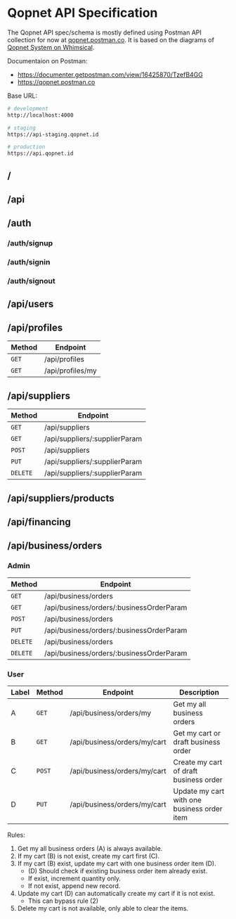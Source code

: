 # Qopnet API Specification

The Qopnet API spec/schema is mostly defined using Postman API collection for now at [qopnet.postman.co](https://qopnet.postman.co). It is based on the diagrams of [Qopnet System on Whimsical](https://whimsical.com/qopnet-system-BAkpdmuWFtp9gubFHGbCjf).

Documentaion on Postman:

- https://documenter.getpostman.com/view/16425870/TzefB4GG
- https://qopnet.postman.co

Base URL:

```sh
# development
http://localhost:4000

# staging
https://api-staging.qopnet.id

# production
https://api.qopnet.id
```

## /

## /api

## /auth

### /auth/signup

### /auth/signin

### /auth/signout

## /api/users

## /api/profiles

| Method | Endpoint         |
| ------ | ---------------- |
| `GET`  | /api/profiles    |
| `GET`  | /api/profiles/my |

## /api/suppliers

| Method   | Endpoint                      |
| -------- | ----------------------------- |
| `GET`    | /api/suppliers                |
| `GET`    | /api/suppliers/:supplierParam |
| `POST`   | /api/suppliers                |
| `PUT`    | /api/suppliers/:supplierParam |
| `DELETE` | /api/suppliers/:supplierParam |

## /api/suppliers/products

## /api/financing

## /api/business/orders

### Admin

| Method   | Endpoint                                 |
| -------- | ---------------------------------------- |
| `GET`    | /api/business/orders                     |
| `GET`    | /api/business/orders/:businessOrderParam |
| `POST`   | /api/business/orders                     |
| `PUT`    | /api/business/orders/:businessOrderParam |
| `DELETE` | /api/business/orders                     |
| `DELETE` | /api/business/orders/:businessOrderParam |

### User

| Label | Method | Endpoint                     | Description                                 |
| ----- | ------ | ---------------------------- | ------------------------------------------- |
| A     | `GET`  | /api/business/orders/my      | Get my all business orders                  |
| B     | `GET`  | /api/business/orders/my/cart | Get my cart or draft business order         |
| C     | `POST` | /api/business/orders/my/cart | Create my cart of draft business order      |
| D     | `PUT`  | /api/business/orders/my/cart | Update my cart with one business order item |

Rules:

1. Get my all business orders (A) is always available.
2. If my cart (B) is not exist, create my cart first (C).
3. If my cart (B) exist, update my cart with one business order item (D).
   - (D) Should check if existing business order item already exist.
   - If exist, increment quantity only.
   - If not exist, append new record.
4. Update my cart (D) can automatically create my cart if it is not exist.
   - This can bypass rule (2)
5. Delete my cart is not available, only able to clear the items.

